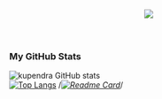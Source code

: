 <h1 align="center" style="color: gold;">
    <img src="https://readme-typing-svg.herokuapp.com/?font=Righteous&size=35&color=white&center=true&vCenter=true&width=800&height=70&duration=7000&lines=Hi+There!+👋:+welcome+to+the+world+of+coding;+I'm+Kupendra!;" />
</h1><br>

### My GitHub Stats

![kupendra GitHub stats](https://github-readme-stats.vercel.app/api?username=kupendrav&show_icons=true&theme=transparent)<br>
[![Top Langs](https://github-readme-stats.vercel.app/api/top-langs/?username=kupendrav&layout=donut&show_icons=true&theme=transparent)](https://github.com/anuraghazra/github-readme-stats)
/*[![Readme Card](https://github-readme-stats.vercel.app/api/pin/?username=kupendrav&repo=kupendrav&show_icons=true&theme=transparent)](https://github.com/anuraghazra/github-readme-stats)*/
